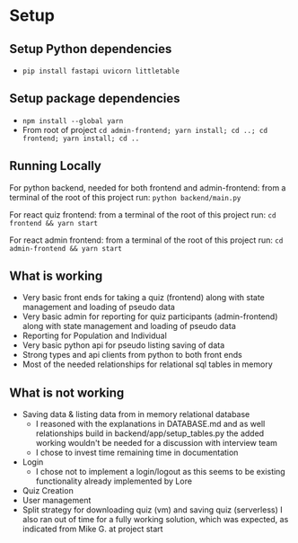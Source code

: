 # Setup
## Setup Python dependencies
* `pip install fastapi uvicorn littletable`

## Setup package dependencies
* `npm install --global yarn`
* From root of project `cd admin-frontend; yarn install; cd ..; cd frontend; yarn install; cd ..`

## Running Locally
For python backend, needed for both frontend and admin-frontend: from a terminal of the root of this project run:
`python backend/main.py`

For react quiz frontend: from a terminal of the root of this project run:
`cd frontend && yarn start`

For react admin frontend: from a terminal of the root of this project run:
`cd admin-frontend && yarn start`

## What is working
* Very basic front ends for taking a quiz (frontend) along with state management and loading of pseudo data
* Very basic admin for reporting for quiz participants (admin-frontend) along with state management and loading of pseudo data
 * Reporting for Population and Individual
* Very basic python api for pseudo listing saving of data
* Strong types and api clients from python to both front ends
* Most of the needed relationships for relational sql tables in memory 

## What is not working
* Saving data & listing data from in memory relational database
  * I reasoned with the explanations in DATABASE.md and as well relationships build in backend/app/setup_tables.py the added working wouldn't be needed for a discussion with interview team
  * I chose to invest time remaining time in documentation  
* Login
  * I chose not to implement a login/logout as this seems to be existing functionality already implemented by Lore
* Quiz Creation
* User management
* Split strategy for downloading quiz (vm) and saving quiz (serverless)
I also ran out of time for a fully working solution, which was expected, as indicated from Mike G. at project start
